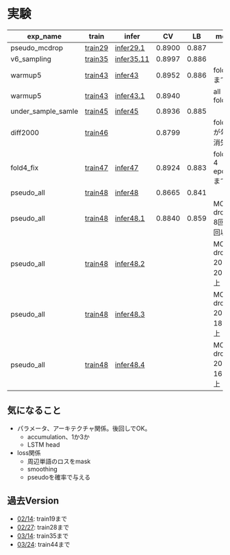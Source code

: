 # 実験


|exp_name|train|infer|CV|LB|memo|
|--|--|--|--|--|--|
|pseudo_mcdrop|[train29]|[infer29.1]|0.8900|0.887||
|v6_sampling|[train35]|[infer35.11]|0.8997|0.886||
|warmup5|[train43]|[infer43]|0.8952|0.886|fold-3まで|
|warmup5|[train43]|[infer43.1]|0.8940||all 5 fold|
|under_sample_samle|[train45]|[infer45]|0.8936|0.885||
|diff2000|[train46]||0.8799||fold-2が勾配消失|
|fold4_fix|[train47]|[infer47]|0.8924|0.883|fold-3 4 epochまで|
|pseudo_all|[train48]|[infer48]|0.8665|0.841||
|pseudo_all|[train48]|[infer48.1]|0.8840|0.859|MC dropout 8回中8回以上|
|pseudo_all|[train48]|[infer48.2]|||MC dropout 20回中20回以上|
|pseudo_all|[train48]|[infer48.3]|||MC dropout 20回中18回以上|
|pseudo_all|[train48]|[infer48.4]|||MC dropout 20回中16回以上|

[train29]:https://github.com/trtd56/NBME-Score-Clinical-Patient-Notes/blob/e5ecba1da4c146c100cec6b0c7f69ff27ef1cee4/src/nbme_train_by_pytorch.py
[infer29.1]:https://www.kaggle.com/code/takamichitoda/nbme-infer-by-pytorch/data?scriptVersionId=90405444
[train35]:https://github.com/trtd56/NBME-Score-Clinical-Patient-Notes/blob/db94a53a6337f0ba5df97235b2097065959db48a/src/nbme_train_by_pytorch.py
[infer35.11]:https://www.kaggle.com/code/takamichitoda/nbme-infer-by-pytorch?scriptVersionId=90397794
[train43]:https://github.com/trtd56/NBME-Score-Clinical-Patient-Notes/blob/9fca0a49d0589619d2b71b17dd9a1b68b51c0ef2/src/nbme_train_by_pytorch.py
[infer43]:https://www.kaggle.com/code/takamichitoda/nbme-infer-by-pytorch?scriptVersionId=90917387
[infer43.1]:https://www.kaggle.com/code/takamichitoda/nbme-infer-by-pytorch?scriptVersionId=91272956
[train45]:https://github.com/trtd56/NBME-Score-Clinical-Patient-Notes/blob/d52f5ab90564dae8a5bbc9e0640f475a0809bdb7/src/nbme_train_by_pytorch.py
[infer45]:https://www.kaggle.com/code/takamichitoda/nbme-infer-by-pytorch?scriptVersionId=91164988
[train46]:https://github.com/trtd56/NBME-Score-Clinical-Patient-Notes/blob/b7e71e1a85ece787cb7dc94205fcbc2883a8bcc7/src/nbme_train_by_pytorch.py
[train47]:https://github.com/trtd56/NBME-Score-Clinical-Patient-Notes/blob/2c286901f63e223ea1c8375ed4be399e34ceba78/src/nbme_train_by_pytorch.py
[infer47]:https://www.kaggle.com/code/takamichitoda/nbme-infer-by-pytorch?scriptVersionId=91355562
[train48]:https://github.com/trtd56/NBME-Score-Clinical-Patient-Notes/blob/55abc1ea393f55b866b53f3891faa715df7924e2/src/nbme_train_by_pytorch_all_pseudo.py
[infer48]:https://www.kaggle.com/code/takamichitoda/nbme-infer-by-pytorch?scriptVersionId=91415154
[infer48.1]:https://www.kaggle.com/code/takamichitoda/nbme-infer-by-pytorch?scriptVersionId=91415339
[infer48.2]:https://www.kaggle.com/code/takamichitoda/nbme-infer-by-pytorch?scriptVersionId=91415339
[infer48.3]:https://www.kaggle.com/code/takamichitoda/nbme-infer-by-pytorch?scriptVersionId=91415448
[infer48.4]:https://www.kaggle.com/code/takamichitoda/nbme-infer-by-pytorch?scriptVersionId=91415603

## 気になること
- パラメータ、アーキテクチャ関係。後回しでOK。
  - accumulation、1か3か
  - LSTM head
- loss関係
  - 周辺単語のロスをmask
  - smoothing
  - pseudoを確率で与える

## 過去Version
- [02/14](https://github.com/trtd56/NBME-Score-Clinical-Patient-Notes/blob/cc0ec36cf5afa1e8278340ac774806f4b3d43591/docs/experiment.md): train19まで
- [02/27](https://github.com/trtd56/NBME-Score-Clinical-Patient-Notes/blob/6e420a8282d95a2217b18d9c562dc9ee26e22e96/docs/experiment.md): train28まで
- [03/14](https://github.com/trtd56/NBME-Score-Clinical-Patient-Notes/blob/f3921bd422de3529fd3f3f2eff463072e9c0f503/docs/experiment.md): train35まで
- [03/24](https://github.com/trtd56/NBME-Score-Clinical-Patient-Notes/blob/33928885fa240ae2d3f18ed7eaf1bb337581b52f/docs/experiment.md): train44まで
